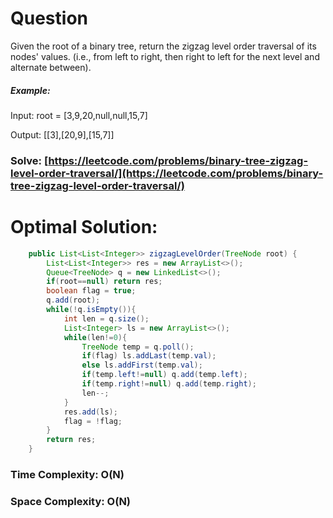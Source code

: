 # Question

Given the root of a binary tree, return the zigzag level order traversal of its nodes' values. (i.e., from left to right, then right to left for the next level and alternate between).


##### Example:

Input: root = [3,9,20,null,null,15,7]

Output: [[3],[20,9],[15,7]]


### Solve: [https://leetcode.com/problems/binary-tree-zigzag-level-order-traversal/](https://leetcode.com/problems/binary-tree-zigzag-level-order-traversal/)
   


# Optimal Solution:  
``` java
    public List<List<Integer>> zigzagLevelOrder(TreeNode root) {
        List<List<Integer>> res = new ArrayList<>();
        Queue<TreeNode> q = new LinkedList<>();
        if(root==null) return res;
        boolean flag = true;
        q.add(root);
        while(!q.isEmpty()){
            int len = q.size();
            List<Integer> ls = new ArrayList<>();
            while(len!=0){
                TreeNode temp = q.poll();
                if(flag) ls.addLast(temp.val);
                else ls.addFirst(temp.val);
                if(temp.left!=null) q.add(temp.left);
                if(temp.right!=null) q.add(temp.right);
                len--;
            }
            res.add(ls);
            flag = !flag;
        }
        return res;
    }
```
### Time Complexity: O(N)  
### Space Complexity: O(N) 